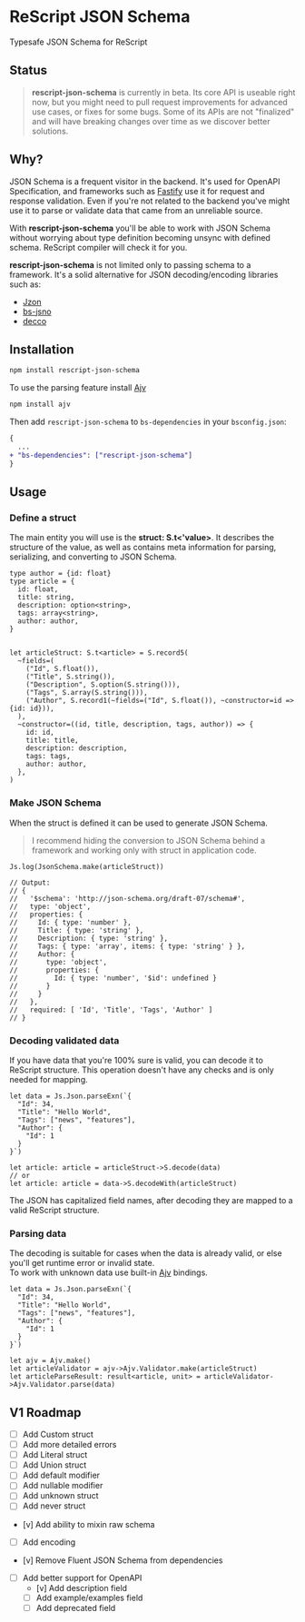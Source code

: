 # ReScript JSON Schema

Typesafe JSON Schema for ReScript

## Status

> **rescript-json-schema** is currently in beta. Its core API is useable right now, but you might need to pull request improvements for advanced use cases, or fixes for some bugs. Some of its APIs are not "finalized" and will have breaking changes over time as we discover better solutions.

## Why?

JSON Schema is a frequent visitor in the backend. It's used for OpenAPI Specification, and frameworks such as [Fastify](https://www.fastify.io/) use it for request and response validation. Even if you're not related to the backend you've might use it to parse or validate data that came from an unreliable source.  

With **rescript-json-schema** you'll be able to work with JSON Schema without worrying about type definition becoming unsync with defined schema. ReScript compiler will check it for you.

**rescript-json-schema** is not limited only to passing schema to a framework. It's a solid alternative for JSON decoding/encoding libraries such as:
- [Jzon](https://github.com/nkrkv/jzon)
- [bs-jsno](https://github.com/glennsl/bs-json)
- [decco](https://github.com/reasonml-labs/decco)

## Installation

```sh
npm install rescript-json-schema
```

To use the parsing feature install [Ajv](https://ajv.js.org/)

```sh
npm install ajv
```

Then add `rescript-json-schema` to `bs-dependencies` in your `bsconfig.json`:

```diff
{
  ...
+ "bs-dependencies": ["rescript-json-schema"]
}
```

## Usage
### Define a struct

The main entity you will use is the **struct: S.t<'value>**. It describes the structure of the value, as well as contains meta information for parsing, serializing, and converting to JSON Schema.

```rescript
type author = {id: float}
type article = {
  id: float,
  title: string,
  description: option<string>,
  tags: array<string>,
  author: author,
}


let articleStruct: S.t<article> = S.record5(
  ~fields=(
    ("Id", S.float()),
    ("Title", S.string()),
    ("Description", S.option(S.string())),
    ("Tags", S.array(S.string())),
    ("Author", S.record1(~fields=("Id", S.float()), ~constructor=id => {id: id})),
  ),
  ~constructor=((id, title, description, tags, author)) => {
    id: id,
    title: title,
    description: description,
    tags: tags,
    author: author,
  },
)
```

### Make JSON Schema

When the struct is defined it can be used to generate JSON Schema.

> I recommend hiding the conversion to JSON Schema behind a framework and working only with struct in application code.

```rescript
Js.log(JsonSchema.make(articleStruct))

// Output:
// {
//   '$schema': 'http://json-schema.org/draft-07/schema#',
//   type: 'object',
//   properties: {
//     Id: { type: 'number' },
//     Title: { type: 'string' },
//     Description: { type: 'string' },
//     Tags: { type: 'array', items: { type: 'string' } },
//     Author: {
//       type: 'object',
//       properties: {
//         Id: { type: 'number', '$id': undefined }
//       }
//     }
//   },
//   required: [ 'Id', 'Title', 'Tags', 'Author' ]
// }
```

### Decoding validated data

If you have data that you're 100% sure is valid, you can decode it to ReScript structure. This operation doesn't have any checks and is only needed for mapping.

```rescript
let data = Js.Json.parseExn(`{
  "Id": 34,
  "Title": "Hello World",
  "Tags": ["news", "features"],
  "Author": {
    "Id": 1
  }
}`)

let article: article = articleStruct->S.decode(data)
// or
let article: article = data->S.decodeWith(articleStruct)
```

The JSON has capitalized field names, after decoding they are mapped to a valid ReScript structure.

### Parsing data

The decoding is suitable for cases when the data is already valid, or else you'll get runtime error or invalid state.  
To work with unknown data use built-in [Ajv](https://ajv.js.org/) bindings.

```rescript
let data = Js.Json.parseExn(`{
  "Id": 34,
  "Title": "Hello World",
  "Tags": ["news", "features"],
  "Author": {
    "Id": 1
  }
}`)

let ajv = Ajv.make()
let articleValidator = ajv->Ajv.Validator.make(articleStruct)
let articleParseResult: result<article, unit> = articleValidator->Ajv.Validator.parse(data)
```

## V1 Roadmap

- [ ] Add Custom struct
- [ ] Add more detailed errors
- [ ] Add Literal struct
- [ ] Add Union struct
- [ ] Add default modifier
- [ ] Add nullable modifier
- [ ] Add unknown struct
- [ ] Add never struct
- [v] Add ability to mixin raw schema
- [ ] Add encoding
- [v] Remove Fluent JSON Schema from dependencies
- [ ] Add better support for OpenAPI
  - [v] Add description field 
  - [ ] Add example/examples field 
  - [ ] Add deprecated field
